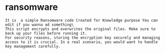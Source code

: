 # ransomware 
    It is  a simple Ransomware code Created for Knowledge purpose You can edit if you wanna ad something\
    This script encrypts and overwrites the original files. Make sure to back up your files before running it.
    For security reasons, storing the encryption key securely and managing access to it is crucial. In a real scenario, you would want to handle key management carefully.
